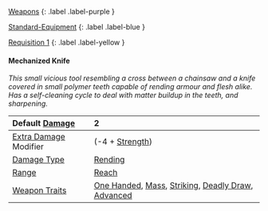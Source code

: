 
[Weapons](Game/Weapons-List)
{: .label .label-purple }

[Standard-Equipment](Game/Standard-Equipment)
{: .label .label-blue }

[Requisition 1](Game/Deployment#Requisition)
{: .label .label-yellow }
#### Mechanized Knife
*This small vicious tool resembling a cross between a chainsaw and a knife covered in small polymer teeth capable of rending armour and flesh alike. Has a self-cleaning cycle to deal with matter buildup in the teeth, and sharpening.*

| Default [Damage](Core/Weapons#Calculating%20Damage)       | 2                                                                                                                                                                                                   |
| :-------------------------------------------------------- | :-------------------------------------------------------------------------------------------------------------------------------------------------------------------------------------------------- |
| [Extra Damage](Game/Core/Attacks#Extra%20Damage) Modifier | (-4 + [Strength](Game/Core/Strength))                                                                                                                                                               |
| [Damage Type](Core/Weapons#Damage%20Type)                 | [Rending](Game/Core/Injury#Rending)                                                                                                                                                                 |
| [Range](Core/Weapons#Range)                               | [Reach](Game/Core/Movement#Reach)                                                                                                                                                                   |
| [Weapon Traits](Core/Weapon-Traits)                       | [One Handed](Game/Core/Blocks/One-Handed), [Mass](Game/Core/Blocks/Mass), [Striking](Game/Core/Blocks/Striking), [Deadly Draw](Game/Core/Blocks/Deadly-Draw), [Advanced](Game/Core/Blocks/Advanced) |
